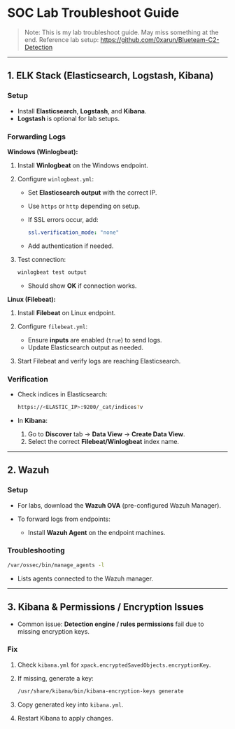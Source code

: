 # SOC Lab Troubleshoot Guide

> Note: This is my lab troubleshoot guide. May miss something at the end.
> Reference lab setup: https://github.com/0xarun/Blueteam-C2-Detection

---

## 1. ELK Stack (Elasticsearch, Logstash, Kibana)

### Setup

* Install **Elasticsearch**, **Logstash**, and **Kibana**.
* **Logstash** is optional for lab setups.

### Forwarding Logs

**Windows (Winlogbeat):**

1. Install **Winlogbeat** on the Windows endpoint.
2. Configure `winlogbeat.yml`:

   * Set **Elasticsearch output** with the correct IP.
   * Use `https` or `http` depending on setup.
   * If SSL errors occur, add:

     ```yaml
     ssl.verification_mode: "none"
     ```
   * Add authentication if needed.
3. Test connection:

   ```bash
   winlogbeat test output
   ```

   * Should show **OK** if connection works.

**Linux (Filebeat):**

1. Install **Filebeat** on Linux endpoint.
2. Configure `filebeat.yml`:

   * Ensure **inputs** are enabled (`true`) to send logs.
   * Update Elasticsearch output as needed.
3. Start Filebeat and verify logs are reaching Elasticsearch.

### Verification

* Check indices in Elasticsearch:

  ```bash
  https://<ELASTIC_IP>:9200/_cat/indices?v
  ```
* In **Kibana**:

  1. Go to **Discover** tab → **Data View** → **Create Data View**.
  2. Select the correct **Filebeat/Winlogbeat** index name.

---

## 2. Wazuh

### Setup

* For labs, download the **Wazuh OVA** (pre-configured Wazuh Manager).
* To forward logs from endpoints:

  * Install **Wazuh Agent** on the endpoint machines.

### Troubleshooting

```bash
/var/ossec/bin/manage_agents -l
```

* Lists agents connected to the Wazuh manager.

---

## 3. Kibana & Permissions / Encryption Issues

* Common issue: **Detection engine / rules permissions** fail due to missing encryption keys.

### Fix

1. Check `kibana.yml` for `xpack.encryptedSavedObjects.encryptionKey`.
2. If missing, generate a key:

   ```bash
   /usr/share/kibana/bin/kibana-encryption-keys generate
   ```
3. Copy generated key into `kibana.yml`.
4. Restart Kibana to apply changes.
